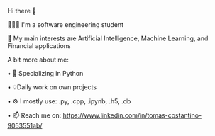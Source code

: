 Hi there 👀

👨🏻‍💻 I'm a software engineering student

🧠 My main interests are Artificial Intelligence, Machine Learning, and Financial applications
  
  
A bit more about me:

  • 🐍 Specializing in Python
  
  • 💡Daily work on own projects
  
  • ⚙️ I mostly use: .py, .cpp, .ipynb, .h5, .db
  
  • 📫 Reach me on: https://www.linkedin.com/in/tomas-costantino-9053551ab/
  


<!---
tomycostantino/tomycostantino is a ✨ special ✨ repository because its `README.md` (this file) appears on your GitHub profile.
You can click the Preview link to take a look at your changes.
--->

